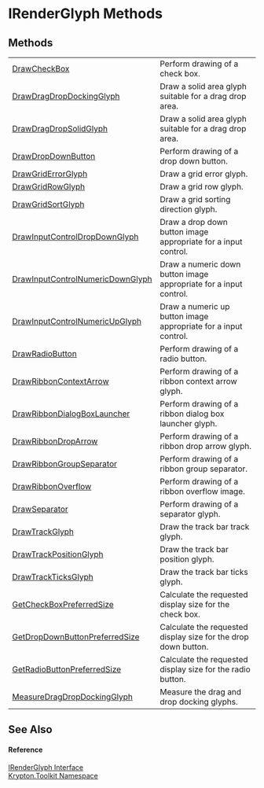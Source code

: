# IRenderGlyph Methods




## Methods
<table>
<tr>
<td><a href="1acb5b67-6e27-d252-fdfd-63a3ff272834.md">DrawCheckBox</a></td>
<td>Perform drawing of a check box.</td></tr>
<tr>
<td><a href="8f5ac97d-ebcc-30c1-ecb5-771a49c3b1d4.md">DrawDragDropDockingGlyph</a></td>
<td>Draw a solid area glyph suitable for a drag drop area.</td></tr>
<tr>
<td><a href="6cc0f0e4-f479-16ef-9df4-0080cc831f69.md">DrawDragDropSolidGlyph</a></td>
<td>Draw a solid area glyph suitable for a drag drop area.</td></tr>
<tr>
<td><a href="94bccf89-d269-3a5d-3d16-a94f8929c72d.md">DrawDropDownButton</a></td>
<td>Perform drawing of a drop down button.</td></tr>
<tr>
<td><a href="d2e1d1f7-64d5-138a-042d-1ad58c04fc47.md">DrawGridErrorGlyph</a></td>
<td>Draw a grid error glyph.</td></tr>
<tr>
<td><a href="7f12acac-5cec-3805-da5a-97d95d8b535f.md">DrawGridRowGlyph</a></td>
<td>Draw a grid row glyph.</td></tr>
<tr>
<td><a href="899f7eee-8933-0297-56a4-daee89328ef9.md">DrawGridSortGlyph</a></td>
<td>Draw a grid sorting direction glyph.</td></tr>
<tr>
<td><a href="fdfc040f-ea34-6e52-f40c-efbbbef6b852.md">DrawInputControlDropDownGlyph</a></td>
<td>Draw a drop down button image appropriate for a input control.</td></tr>
<tr>
<td><a href="ca5319d3-c1d5-f2d6-2e73-fc7176813e90.md">DrawInputControlNumericDownGlyph</a></td>
<td>Draw a numeric down button image appropriate for a input control.</td></tr>
<tr>
<td><a href="91e05986-2005-a64a-f7ac-acdafdf05293.md">DrawInputControlNumericUpGlyph</a></td>
<td>Draw a numeric up button image appropriate for a input control.</td></tr>
<tr>
<td><a href="26b5fc8c-5536-a3b6-62c0-c85e5b7b67cc.md">DrawRadioButton</a></td>
<td>Perform drawing of a radio button.</td></tr>
<tr>
<td><a href="acf90aa4-ffb6-ee13-dce8-a5652b68a1c7.md">DrawRibbonContextArrow</a></td>
<td>Perform drawing of a ribbon context arrow glyph.</td></tr>
<tr>
<td><a href="8b7b84a9-68a9-1a5d-ad86-da581a51a130.md">DrawRibbonDialogBoxLauncher</a></td>
<td>Perform drawing of a ribbon dialog box launcher glyph.</td></tr>
<tr>
<td><a href="0866df17-1963-24fb-492d-aaab5541ff33.md">DrawRibbonDropArrow</a></td>
<td>Perform drawing of a ribbon drop arrow glyph.</td></tr>
<tr>
<td><a href="4e6ec97e-7ebe-4645-b9f0-366519ab05ca.md">DrawRibbonGroupSeparator</a></td>
<td>Perform drawing of a ribbon group separator.</td></tr>
<tr>
<td><a href="f37e8081-c21f-e43f-0edb-6f505a8f02f5.md">DrawRibbonOverflow</a></td>
<td>Perform drawing of a ribbon overflow image.</td></tr>
<tr>
<td><a href="929de55f-1904-f94e-2dab-d6f5d58590d4.md">DrawSeparator</a></td>
<td>Perform drawing of a separator glyph.</td></tr>
<tr>
<td><a href="2d1091e0-47da-1429-2f44-af13e7230ccf.md">DrawTrackGlyph</a></td>
<td>Draw the track bar track glyph.</td></tr>
<tr>
<td><a href="bab660bd-6aa7-c429-03ae-d95f7a8ea1a6.md">DrawTrackPositionGlyph</a></td>
<td>Draw the track bar position glyph.</td></tr>
<tr>
<td><a href="3803f830-6aca-38f9-fc2d-b0f41e19dd9b.md">DrawTrackTicksGlyph</a></td>
<td>Draw the track bar ticks glyph.</td></tr>
<tr>
<td><a href="58282b03-116d-30b7-29c0-3180a522ff23.md">GetCheckBoxPreferredSize</a></td>
<td>Calculate the requested display size for the check box.</td></tr>
<tr>
<td><a href="6deb0472-c7fd-648d-39f4-68b0149ac769.md">GetDropDownButtonPreferredSize</a></td>
<td>Calculate the requested display size for the drop down button.</td></tr>
<tr>
<td><a href="6008b4ec-3abb-243b-965b-3ff97a192d11.md">GetRadioButtonPreferredSize</a></td>
<td>Calculate the requested display size for the radio button.</td></tr>
<tr>
<td><a href="08712bf5-964a-ac41-5934-29b97734bc9b.md">MeasureDragDropDockingGlyph</a></td>
<td>Measure the drag and drop docking glyphs.</td></tr>
</table>

## See Also


#### Reference
<a href="36266159-e40a-9fe7-0c56-3cb7df7b27e2.md">IRenderGlyph Interface</a>  
<a href="79d2eac2-21f4-54ff-7552-b20c33c30600.md">Krypton.Toolkit Namespace</a>  
